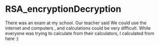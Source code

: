 # RSA_encryptionDecryption
There was an exam at my school. Our teacher said We could use the internet and computers , and calculations could be very difficult. While everyone was trying to calculate from their calculators, I calculated from here :)
